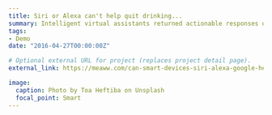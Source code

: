 ```yaml
---
title: Siri or Alexa can't help quit drinking...
summary: Intelligent virtual assistants returned actionable responses only four times Did I say something wrong?...
tags:
- Demo
date: "2016-04-27T00:00:00Z"

# Optional external URL for project (replaces project detail page).
external_link: https://meaww.com/can-smart-devices-siri-alexa-google-help-quit-drinking-drugs-dont-understand-questions-addictions

image:
  caption: Photo by Toa Heftiba on Unsplash
  focal_point: Smart
---
```

